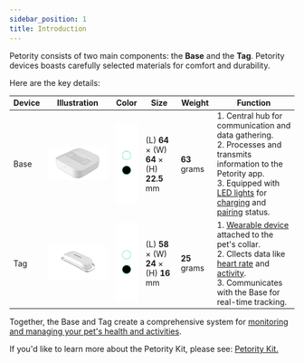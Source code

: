 ```yaml
---
sidebar_position: 1
title: Introduction
---
```


Petority consists of two main components: the **Base** and the **Tag**. Petority devices boasts carefully selected materials for comfort and durability. 

Here are the key details:

| Device  |  Illustration  | Color | Size | Weight | Function |
| ----------- |----------- | ----------- | ----------- | ----------- | ----------- |
|Base| ![Base](/img/devices/docker.png) | ![color](/img/devices/color.png) | (L) **64** × (W) **64** × (H) **22.5** mm |  **63** grams |1. Central hub for communication and data gathering.<br/>2. Processes and transmits information to the Petority app.<br/>3. Equipped with [LED lights](/docs/devices/light-sound/light-color) for [charging](/docs/devices/battery-charging/battery-charging) and [pairing](/docs/petority/devices/device-pairing) status.|
|Tag| ![Tag](/img/devices/tag.png) |![color](/img/devices/color.png) | (L) **58** × (W) **24** × (H) **16** mm |  **25** grams |1. [Wearable device](/docs/devices/general-information/attaching) attached to the pet's collar.<br/> 2. Cllects data like [heart rate](/docs/petority/features/realtime-heartrate-monitoring) and [activity](/docs/petority/features/live-tracking).<br/>3. Communicates with the Base for real-time tracking. |

Together, the Base and Tag create a comprehensive system for [monitoring and managing your pet's health and activities](/docs/petority/features/health-monitoring).

If you'd like to learn more about the Petority Kit, please see: [Petority Kit.](/docs/devices/general-information/kit)